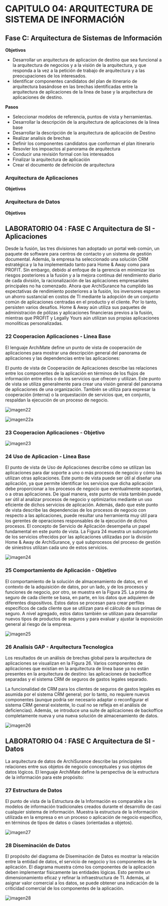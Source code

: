 # CAPITULO 04: ARQUITECTURA DE SISTEMA DE INFORMACIÓN  

## Fase C: Arquitectura de Sistemas de Información

__Objetivos__
- Desarrollar un arquitectura de aplicacion de destino que sea funcional a la arquitectura de negocios y a la visión de la arquitectura, y que responda a la vez a la petición de trabajo de arquitectura y a las preocupaciones de los interesados.
- Identificar componentes candidatos del plan de itinerario de arquitectura basándose en las brechas identificadas entre la arquitectura de aplicaciones de la linea de base y la arquitectura de aplicaciones de destino.

__Pasos__
- Seleccionar modelos de referencia, puntos de vista y herramientas.
- Desarrollar la descripción de la arquitectura de aplicaciones de la linea base
- Desarrollar la descripción de la arquitectura de aplicación de Destino
- Realizar analisis de brechas
- Definir los componentes candidatos que conforman el plan itinerario
- Resovler los impoactos al panorama de arquitectura
- Conducir una revisión formal con los interesados
- Finalizar la arquitectura de aplicación
- Crear el documento de definición de arquitectura

### Arquitectura de Aplicaciones
__Objetivos__



### Arquitectura de Datos
__Objetivos__




## LABORATORIO 04 : FASE C Arquitectura de SI - Aplicaciones

Desde la fusión, las tres divisiones han adoptado un portal web común, un paquete de software para centros de contacto y un
sistema de gestión documental. Además, la empresa ha seleccionado una solución CRM estratégica y la ha implementado
tanto para Home & Away como para PROFIT.
Sin embargo, debido al enfoque de la gerencia en minimizar los riesgos
posteriores a la fusión y a la mejora continua del rendimiento diario de cada división, la racionalización de las aplicaciones
empresariales principales no ha comenzado. Ahora que ArchiSurance ha cumplido las expectativas de rendimiento
posteriores a la fusión, los inversores esperan un ahorro sustancial en costos de TI mediante la adopción de un conjunto
común de aplicaciones centradas en el producto y el cliente. Por lo tanto, persisten varios desafíos. Home & Away aún
utiliza sus paquetes de administración de pólizas y aplicaciones financieras previos a la fusión, mientras que PROFIT
y Legally Yours aún utilizan sus propias aplicaciones monolíticas personalizadas.

### 22 Cooperacion Aplicaciones - Linea Base

El lenguaje ArchiMate define un punto de vista de cooperación de aplicaciones para mostrar una descripción general
del panorama de aplicaciones y las dependencias entre las aplicaciones:

El punto de vista de Cooperación de Aplicaciones describe las relaciones entre los componentes de la aplicación en términos
de los flujos de información entre ellos o de los servicios que ofrecen y utilizan. Este punto de vista se utiliza generalmente
para crear una visión general del panorama de aplicaciones de una organización. También se utiliza para expresar la
cooperación (interna) o la orquestación de servicios que, en conjunto, respaldan la ejecución de un proceso de negocio.

![imagen22](/img_vistas/C_Arquitectura_SI_Aplicacion/22%20Cooperacion%20Aplicaciones.png)

![imagen22a](/img_vistas/C_Arquitectura_SI_Aplicacion/22%20Visualizer.png)

### 23 Cooperacion Aplicaciones - Objetivo
![imagen23](/img_vistas/C_Arquitectura_SI_Aplicacion/23%20Cooperacion%20Aplicaciones%20-%20Objetivo.png)

### 24 Uso de Aplicacion - Linea Base

El punto de vista de Uso de Aplicaciones describe cómo se utilizan las aplicaciones para dar soporte a uno o más procesos de negocio y
cómo las utilizan otras aplicaciones. Este punto de vista puede ser útil al diseñar una aplicación, ya que permite identificar los servicios que
dicha aplicación debe proporcionar a los procesos de negocio que eventualmente soportará, o a otras aplicaciones. De igual manera, este
punto de vista también puede ser útil al analizar procesos de negocio y optimizarlos mediante un uso eficiente de dichos servicios de
aplicación. Además, dado que este punto de vista describe las dependencias de los procesos de negocio con respecto a las aplicaciones, puede
resultar una herramienta muy útil para los gerentes de operaciones responsables de la ejecución de dichos procesos. El concepto de
Servicio de Aplicación desempeña un papel fundamental en este punto de vista. La Figura 24 muestra un subconjunto de los servicios
ofrecidos por las aplicaciones utilizadas por la división Home & Away de ArchiSurance, y qué subprocesos del proceso de gestión de
siniestros utilizan cada uno de estos servicios.

![imagen24](/img_vistas/C_Arquitectura_SI_Aplicacion/24%20Uso%20de%20la%20Aplicacion%20-%20Linea%20Base.png)

### 25 Comportamiento de Aplicación - Objetivo

El comportamiento de la solución de almacenamiento de datos, en el contexto de la adquisición de datos, por un lado,
y de los procesos y funciones de negocio, por otro, se muestra en la Figura 25. La prima de seguro de cada cliente se
basa, en parte, en los datos que adquieren de diferentes dispositivos. Estos datos se procesan para crear perfiles
específicos de cada cliente que se utilizan para el cálculo de sus primas de seguro. A nivel agregado, estos datos
también se utilizan para desarrollar nuevos tipos de productos de seguros y para evaluar y ajustar la exposición general
al riesgo de la empresa.

![imagen25](/img_vistas/C_Arquitectura_SI_Aplicacion/25%20Comportamiento%20de%20Aplicacion%20-%20Objetivo.png)

### 26 Analisis GAP - Arquitectura Tecnologica

Los resultados de un análisis de brechas global para la arquitectura de aplicaciones se visualizan en la Figura 26.
Varios componentes de aplicaciones que existían en la arquitectura de línea base ya no están presentes en la
arquitectura de destino: las aplicaciones de backoffice separadas y el sistema CRM de seguros de gastos legales separado.

La funcionalidad de CRM para los clientes de seguros de gastos legales es asumida por el sistema CRM general; por lo
tanto, no requiere nuevos componentes (aunque podría ser necesario adaptar o reconfigurar el sistema CRM general
existente, lo cual no se refleja en el análisis de deficiencias). Además, se introduce una suite de aplicaciones de backoffice
completamente nueva y una nueva solución de almacenamiento de datos.

![imagen26](/img_vistas/C_Arquitectura_SI_Aplicacion/26%20Analisis%20GAP%20-%20Arquitectura.png)


## LABORATORIO 04 : FASE C Arquitectura de SI - Datos

La arquitectura de datos de ArchiSurance describe las principales relaciones entre sus objetos de negocio conceptuales y
sus objetos de datos lógicos. El lenguaje ArchiMate define la perspectiva de la estructura de la información para este propósito:

### 27 Estructura de Datos
El punto de vista de la Estructura de la Información es comparable a los modelos de información tradicionales creados
durante el desarrollo de casi cualquier sistema de información. Muestra la estructura de la información utilizada en la
empresa o en un proceso o aplicación de negocio específico, en términos de tipos de datos o clases (orientadas a objetos).

![imagen27](/img_vistas/C_Arquitectura_SI_Aplicacion/27%20Estructura%20de%20Datos.png)

### 28 Diseminación de Datos
El propósito del diagrama de Diseminación de Datos es mostrar la relación entre la entidad de datos, el servicio de negocio y
los componentes de la aplicación. El diagrama muestra cómo los componentes de la aplicación deben implementar físicamente las
entidades lógicas. Esto permite un dimensionamiento eficaz y refinar la infraestructura de TI.
Además, al asignar valor comercial a los datos, se puede obtener una indicación de la criticidad comercial de los
componentes de la aplicación.

![imagen28](/img_vistas/C_Arquitectura_SI_Aplicacion/28%20Difusion%20de%20Datos.png)

